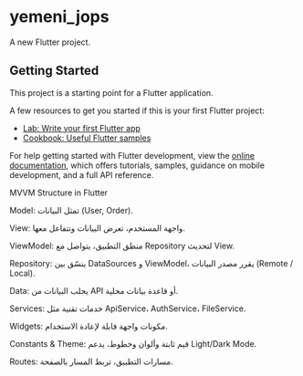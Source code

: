 # yemeni_jops

A new Flutter project.

## Getting Started

This project is a starting point for a Flutter application.

A few resources to get you started if this is your first Flutter project:

- [Lab: Write your first Flutter app](https://docs.flutter.dev/get-started/codelab)
- [Cookbook: Useful Flutter samples](https://docs.flutter.dev/cookbook)

For help getting started with Flutter development, view the
[online documentation](https://docs.flutter.dev/), which offers tutorials,
samples, guidance on mobile development, and a full API reference.



MVVM Structure in Flutter

Model: تمثل البيانات (User, Order).

View: واجهة المستخدم، تعرض البيانات وتتفاعل معها.

ViewModel: منطق التطبيق، يتواصل مع Repository لتحديث View.

Repository: ينسّق بين DataSources و ViewModel، يقرر مصدر البيانات (Remote / Local).

Data: يجلب البيانات من API أو قاعدة بيانات محلية.

Services: خدمات تقنية مثل ApiService، AuthService، FileService.

Widgets: مكونات واجهة قابلة لإعادة الاستخدام.

Constants & Theme: قيم ثابتة وألوان وخطوط، يدعم Light/Dark Mode.

Routes: مسارات التطبيق، تربط المسار بالصفحة.